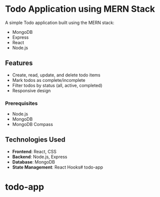 # Todo Application using MERN Stack

A simple Todo application built using the MERN stack:
- MongoDB
- Express
- React
- Node.js

## Features

- Create, read, update, and delete todo items
- Mark todos as complete/incomplete
- Filter todos by status (all, active, completed)
- Responsive design

### Prerequisites

- Node.js
- MongoDB
- MongoDB Compass 

## Technologies Used

- **Frontend**: React, CSS
- **Backend**: Node.js, Express
- **Database**: MongoDB
- **State Management**: React Hooks# todo-app
# todo-app
